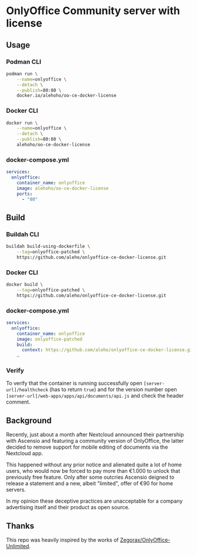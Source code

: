 # OnlyOffice Community server with license


## Usage

### Podman CLI

```sh
podman run \
    --name=onlyoffice \
    --detach \
    --publish=80:80 \
    docker.io/alehoho/oo-ce-docker-license
```

### Docker CLI

```sh
docker run \
    --name=onlyoffice \
    --detach \
    --publish=80:80 \
    alehoho/oo-ce-docker-license
```

### docker-compose.yml

```yml
services:
  onlyoffice:
    container_name: onlyoffice
    image: alehoho/oo-ce-docker-license
    ports:
      - "80"
```


## Build

### Buildah CLI

```sh
buildah build-using-dockerfile \
    --tag=onlyoffice-patched \
    https://github.com/aleho/onlyoffice-ce-docker-license.git
```

### Docker CLI

```sh
docker build \
    --tag=onlyoffice-patched \
    https://github.com/aleho/onlyoffice-ce-docker-license.git
```


### docker-compose.yml

```yml
services:
  onlyoffice:
    container_name: onlyoffice
    image: onlyoffice-patched
    build:
      context: https://github.com/aleho/onlyoffice-ce-docker-license.git
    …
```

### Verify

To verify that the container is running successfully open
`[server-url]/healthcheck` (has to return `true`) and for the version number open
`[server-url]/web-apps/apps/api/documents/api.js` and check the header comment.


## Background
Recently, just about a month after Nextcloud announced their partnership with
Ascensio and featuring a community version of OnlyOffice, the latter decided
to remove support for mobile editing of documents via the Nextcloud app.

This happened without any prior notice and alienated quite a lot of home users,
who would now be forced to pay more than €1.000 to unlock that previously free
feature. Only after some outcries Ascensio deigned to release a statement and
a new, albeit "limited", offer of €90 for home servers.

In my opinion these deceptive practices are unacceptable for a company
advertising itself and their product as open source.


## Thanks

This repo was heavily inspired by the works of
[Zegorax/OnlyOffice-Unlimited](https://github.com/Zegorax/OnlyOffice-Unlimited).
